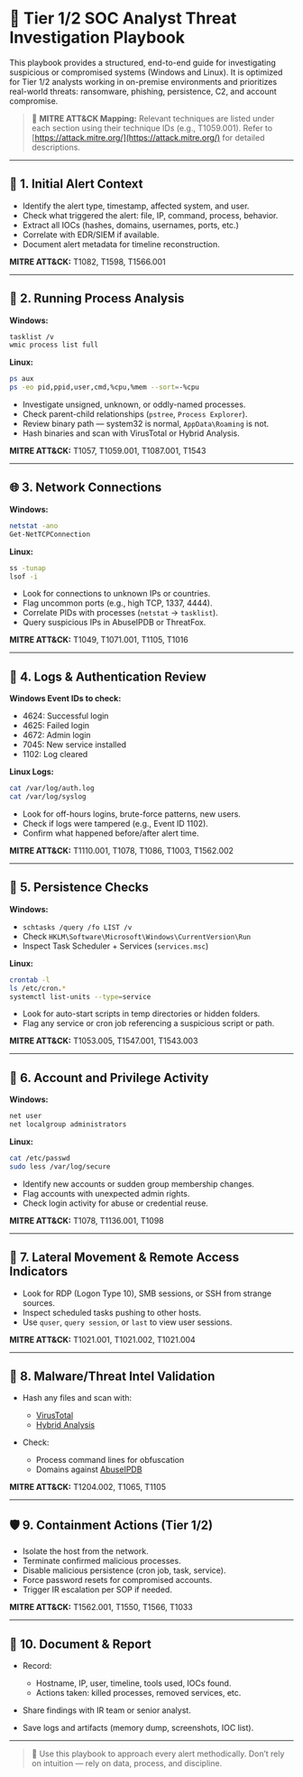 # 🧠 Tier 1/2 SOC Analyst Threat Investigation Playbook

This playbook provides a structured, end-to-end guide for investigating suspicious or compromised systems (Windows and Linux). It is optimized for Tier 1/2 analysts working in on-premise environments and prioritizes real-world threats: ransomware, phishing, persistence, C2, and account compromise.

> 🧭 **MITRE ATT\&CK Mapping:** Relevant techniques are listed under each section using their technique IDs (e.g., T1059.001). Refer to [https://attack.mitre.org/](https://attack.mitre.org/) for detailed descriptions.

---

## 🚨 1. Initial Alert Context

* Identify the alert type, timestamp, affected system, and user.
* Check what triggered the alert: file, IP, command, process, behavior.
* Extract all IOCs (hashes, domains, usernames, ports, etc.)
* Correlate with EDR/SIEM if available.
* Document alert metadata for timeline reconstruction.

**MITRE ATT\&CK:** T1082, T1598, T1566.001

---

## 🧩 2. Running Process Analysis

**Windows:**

```bash
tasklist /v
wmic process list full
```

**Linux:**

```bash
ps aux
ps -eo pid,ppid,user,cmd,%cpu,%mem --sort=-%cpu
```

* Investigate unsigned, unknown, or oddly-named processes.
* Check parent-child relationships (`pstree`, `Process Explorer`).
* Review binary path — system32 is normal, `AppData\Roaming` is not.
* Hash binaries and scan with VirusTotal or Hybrid Analysis.

**MITRE ATT\&CK:** T1057, T1059.001, T1087.001, T1543

---

## 🌐 3. Network Connections

**Windows:**

```bash
netstat -ano
Get-NetTCPConnection
```

**Linux:**

```bash
ss -tunap
lsof -i
```

* Look for connections to unknown IPs or countries.
* Flag uncommon ports (e.g., high TCP, 1337, 4444).
* Correlate PIDs with processes (`netstat` → `tasklist`).
* Query suspicious IPs in AbuseIPDB or ThreatFox.

**MITRE ATT\&CK:** T1049, T1071.001, T1105, T1016

---

## 📜 4. Logs & Authentication Review

**Windows Event IDs to check:**

* 4624: Successful login
* 4625: Failed login
* 4672: Admin login
* 7045: New service installed
* 1102: Log cleared

**Linux Logs:**

```bash
cat /var/log/auth.log
cat /var/log/syslog
```

* Look for off-hours logins, brute-force patterns, new users.
* Check if logs were tampered (e.g., Event ID 1102).
* Confirm what happened before/after alert time.

**MITRE ATT\&CK:** T1110.001, T1078, T1086, T1003, T1562.002

---

## 🧠 5. Persistence Checks

**Windows:**

* `schtasks /query /fo LIST /v`
* Check `HKLM\Software\Microsoft\Windows\CurrentVersion\Run`
* Inspect Task Scheduler + Services (`services.msc`)

**Linux:**

```bash
crontab -l
ls /etc/cron.*
systemctl list-units --type=service
```

* Look for auto-start scripts in temp directories or hidden folders.
* Flag any service or cron job referencing a suspicious script or path.

**MITRE ATT\&CK:** T1053.005, T1547.001, T1543.003

---

## 👤 6. Account and Privilege Activity

**Windows:**

```bash
net user
net localgroup administrators
```

**Linux:**

```bash
cat /etc/passwd
sudo less /var/log/secure
```

* Identify new accounts or sudden group membership changes.
* Flag accounts with unexpected admin rights.
* Check login activity for abuse or credential reuse.

**MITRE ATT\&CK:** T1078, T1136.001, T1098

---

## 🔗 7. Lateral Movement & Remote Access Indicators

* Look for RDP (Logon Type 10), SMB sessions, or SSH from strange sources.
* Inspect scheduled tasks pushing to other hosts.
* Use `quser`, `query session`, or `last` to view user sessions.

**MITRE ATT\&CK:** T1021.001, T1021.002, T1021.004

---

## 🧪 8. Malware/Threat Intel Validation

* Hash any files and scan with:

  * [VirusTotal](https://www.virustotal.com/)
  * [Hybrid Analysis](https://www.hybrid-analysis.com/)
* Check:

  * Process command lines for obfuscation
  * Domains against [AbuseIPDB](https://www.abuseipdb.com/)

**MITRE ATT\&CK:** T1204.002, T1065, T1105

---

## 🛡️ 9. Containment Actions (Tier 1/2)

* Isolate the host from the network.
* Terminate confirmed malicious processes.
* Disable malicious persistence (cron job, task, service).
* Force password resets for compromised accounts.
* Trigger IR escalation per SOP if needed.

**MITRE ATT\&CK:** T1562.001, T1550, T1566, T1033

---

## 🧾 10. Document & Report

* Record:

  * Hostname, IP, user, timeline, tools used, IOCs found.
  * Actions taken: killed processes, removed services, etc.
* Share findings with IR team or senior analyst.
* Save logs and artifacts (memory dump, screenshots, IOC list).

---

> 🎯 Use this playbook to approach every alert methodically. Don’t rely on intuition — rely on data, process, and discipline.

